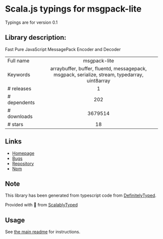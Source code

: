 
# Scala.js typings for msgpack-lite

Typings are for version 0.1

## Library description:
Fast Pure JavaScript MessagePack Encoder and Decoder

|                    |                 |
| ------------------ | :-------------: |
| Full name          | msgpack-lite |
| Keywords           | arraybuffer, buffer, fluentd, messagepack, msgpack, serialize, stream, typedarray, uint8array |
| # releases         | 1 |
| # dependents       | 202 |
| # downloads        | 3679514 |
| # stars            | 18 |

## Links
- [Homepage](https://github.com/kawanet/msgpack-lite)
- [Bugs](https://github.com/kawanet/msgpack-lite/issues)
- [Repository](https://github.com/kawanet/msgpack-lite)
- [Npm](https://www.npmjs.com/package/msgpack-lite)
    


## Note
This library has been generated from typescript code from [DefinitelyTyped](https://definitelytyped.org).

Provided with :purple_heart: from [ScalablyTyped](https://github.com/oyvindberg/ScalablyTyped)

## Usage
See [the main readme](../../readme.md) for instructions.


